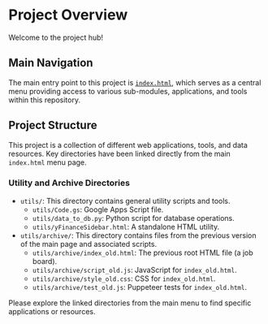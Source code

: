 # Project Overview

Welcome to the project hub!

## Main Navigation
The main entry point to this project is [`index.html`](./index.html), which serves as a central menu providing access to various sub-modules, applications, and tools within this repository.

## Project Structure
This project is a collection of different web applications, tools, and data resources. Key directories have been linked directly from the main `index.html` menu page.

### Utility and Archive Directories
*   `utils/`: This directory contains general utility scripts and tools.
    *   `utils/Code.gs`: Google Apps Script file.
    *   `utils/data_to_db.py`: Python script for database operations.
    *   `utils/yFinanceSidebar.html`: A standalone HTML utility.
*   `utils/archive/`: This directory contains files from the previous version of the main page and associated scripts.
    *   `utils/archive/index_old.html`: The previous root HTML file (a job board).
    *   `utils/archive/script_old.js`: JavaScript for `index_old.html`.
    *   `utils/archive/style_old.css`: CSS for `index_old.html`.
    *   `utils/archive/test_old.js`: Puppeteer tests for `index_old.html`.

Please explore the linked directories from the main menu to find specific applications or resources.
